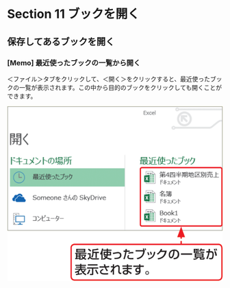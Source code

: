 # Section 11 ブックを開く

## 保存してあるブックを開く

### [Memo] 最近使ったブックの一覧から開く
＜ファイル＞タブをクリックして、＜開く＞をクリックすると、最近使ったブックの一覧が表示されます。この中から目的のブックをクリックしても開くことができます。

![memo](004.png)
